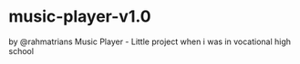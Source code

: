 # music-player-v1.0
by @rahmatrians
Music Player - Little project when i was in vocational high school
